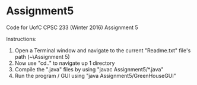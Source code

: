 # Assignment5
Code for UofC CPSC 233 (Winter 2016) Assignment 5

Instructions:
1) Open a Terminal window and navigate to the current "Readme.txt" file's path (~\Assignment 5\)
2) Now use "cd.." to navigate up 1 directory
3) Compile the ".java" files by using "javac Assignment5/*.java"
4) Run the program / GUI using "java Assignment5/GreenHouseGUI"